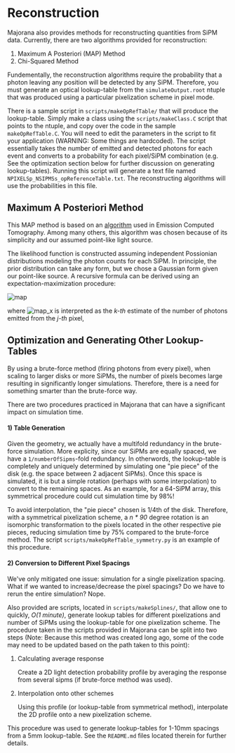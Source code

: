 # Reconstruction
Majorana also provides methods for reconstructing quantities from SiPM data. Currently, there are two algorithms provided for reconstruction:
1. Maximum A Posteriori (MAP) Method 
2. Chi-Squared Method

Fundementally, the reconstruction algorithms require the probability that a photon leaving any position will be detected by any SiPM. Therefore, you must generate an optical lookup-table from the `simulateOutput.root` ntuple that was produced using a particular pixelization scheme in pixel mode. 

There is a sample script in `scripts/makeOpRefTable/` that will produce the lookup-table. Simply make a class using the `scripts/makeClass.C` script that points to the ntuple, and copy over the code in the sample `makeOpRefTable.C`. You will need to edit the parameters in the script to fit your application (WARNING: Some things are hardcoded). The script essentially takes the number of emitted and detected photons for each event and converts to a probability for each pixel/SiPM combination (e.g. See the optimization section below for further discussion on generating lookup-tables). Running this script will generate a text file named `NPIXELSp_NSIPMSs_opReferenceTable.txt`. The reconstructing algorithms will use the probabilities in this file.

## Maximum A Posteriori Method
This MAP method is based on an [algorithm](https://ieeexplore.ieee.org/document/4307826) used in Emission Computed Tomography. Among many others, this algorithm was chosen because of its simplicity and our assumed point-like light source.

The likelihood function is constructed assuming independent Possionian distributions modeling the photon counts for each SiPM. In principle, the prior distribution can take any form, but we chose a Gaussian form given our point-like source. A recursive formula can be derived using an expectation-maximization procedure:

![map](https://github.com/hcsullivan12/Majorana/README/map.png)

where ![map_x](https://github.com/hcsullivan12/Majorana/README/map_x.png) is interpreted as the *k-th* estimate of the number of photons emitted from the *j-th* pixel, 

## Optimization and Generating Other Lookup-Tables
By using a brute-force method (firing photons from every pixel), when scaling to larger disks or more SiPMs, the number of pixels becomes large resulting in significantly longer simulations. Therefore, there is a need for something smarter than the brute-force way.

There are two procedures practiced in Majorana that can have a significant impact on simulation time.

#### 1) Table Generation
Given the geometry, we actually have a multifold redundancy in the brute-force simulation. More explicity, since our SiPMs are equally spaced, we have a `1/numberOfSipms`-fold redundancy. In otherwords, the lookup-table is completely and uniquely determined by simulating one "pie piece" of the disk (e.g. the space between 2 adjacent SiPMs). Once this space is simulated, it is but a simple rotation (perhaps with some interpolation) to convert to the remaining spaces. As an example, for a 64-SiPM array, this symmetrical procedure could cut simulation time by 98%!

To avoid interpolation, the "pie piece" chosen is 1/4th of the disk. Therefore, with a symmetrical pixelization scheme, a *n * 90* degree rotation is an isomorphic transformation to the pixels located in the other respective pie pieces, reducing simulation time by 75% compared to the brute-force method. The script `scripts/makeOpRefTable_symmetry.py` is an example of this procedure.

#### 2) Conversion to Different Pixel Spacings
We've only mitigated one issue: simulation for a single pixelization spacing. What if we wanted to increase/decrease the pixel spacings? Do we have to rerun the entire simulation? Nope. 

Also provided are scripts, located in `scripts/makeSplines/`, that allow one to quickly, *O(1 minute)*, generate lookup tables for different pixelizations and number of SiPMs using the lookup-table for one pixelization scheme. The procedure taken in the scripts provided in Majorana can be split into two steps (Note: Because this method was created long ago, some of the code may need to be updated based on the path taken to this point):
1. Calculating average response
    
    Create a 2D light detection probability profile by averaging the response from several sipms (if brute-force method was used). 

2. Interpolation onto other schemes

    Using this profile (or lookup-table from symmetrical method), interpolate the 2D profile onto a new pixelization scheme.

This procedure was used to generate lookup-tables for 1-10mm spacings from a 5mm lookup-table. See the `README.md` files located therein for further details.